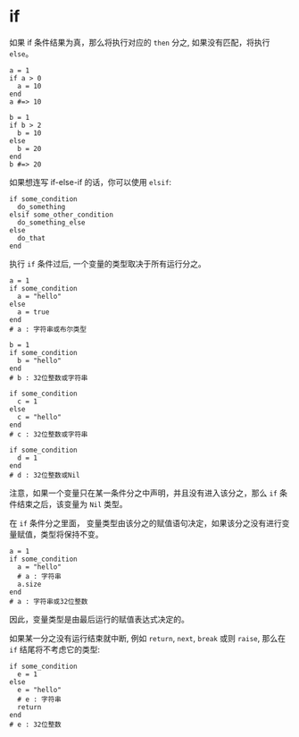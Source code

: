 # if

如果 if 条件结果为真，那么将执行对应的 `then` 分之, 如果没有匹配，将执行 `else`。

```crystal
a = 1
if a > 0
  a = 10
end
a #=> 10

b = 1
if b > 2
  b = 10
else
  b = 20
end
b #=> 20
```

如果想连写 if-else-if 的话，你可以使用 `elsif`:

```crystal
if some_condition
  do_something
elsif some_other_condition
  do_something_else
else
  do_that
end
```

执行 `if` 条件过后, 一个变量的类型取决于所有运行分之。

```crystal
a = 1
if some_condition
  a = "hello"
else
  a = true
end
# a : 字符串或布尔类型

b = 1
if some_condition
  b = "hello"
end
# b : 32位整数或字符串

if some_condition
  c = 1
else
  c = "hello"
end
# c : 32位整数或字符串

if some_condition
  d = 1
end
# d : 32位整数或Nil
```

注意，如果一个变量只在某一条件分之中声明，并且没有进入该分之，那么 `if` 条件结束之后，该变量为 `Nil` 类型。

在 `if` 条件分之里面， 变量类型由该分之的赋值语句决定，如果该分之没有进行变量赋值，类型将保持不变。

```crystal
a = 1
if some_condition
  a = "hello"
  # a : 字符串
  a.size
end
# a : 字符串或32位整数
```

因此，变量类型是由最后运行的赋值表达式决定的。

如果某一分之没有运行结束就中断, 例如 `return`, `next`, `break` 或则 `raise`, 那么在 `if` 结尾将不考虑它的类型:

```crystal
if some_condition
  e = 1
else
  e = "hello"
  # e : 字符串
  return
end
# e : 32位整数
```
